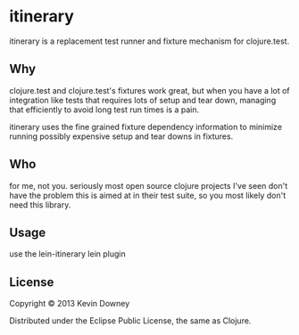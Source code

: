 # itinerary

itinerary is a replacement test runner and fixture mechanism for
clojure.test. 

## Why

clojure.test and clojure.test's fixtures work great, but when you have
a lot of integration like tests that requires lots of setup and tear
down, managing that efficiently to avoid long test run times is a
pain.

itinerary uses the fine grained fixture dependency information to
minimize running possibly expensive setup and tear downs in fixtures.

## Who

for me, not you. seriously most open source clojure projects I've seen
don't have the problem this is aimed at in their test suite, so you
most likely don't need this library.

## Usage

use the lein-itinerary lein plugin

## License

Copyright © 2013 Kevin Downey

Distributed under the Eclipse Public License, the same as Clojure.

